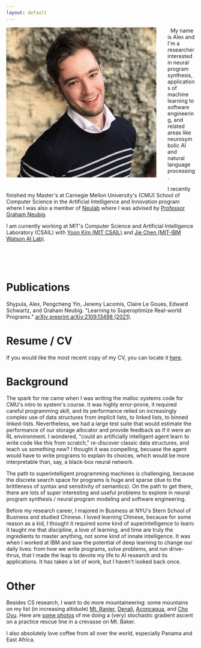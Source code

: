 ```yaml
---
layout: default
---
```


<img align="left" src="assets/images/Photo.jpeg" style="padding-right: 30px; padding-bottom: 30px;">
&nbsp;  
My name is Alex and I'm a researcher interested in neural program synthesis, applications of machine learning to software engineering, and related areas like neurosymbolic AI and natural language processing. 

I recently finished my Master's at Carnegie Mellon University's (CMU) School of Computer Science in the Artificial Intelligence and Innovation program where I was also a member of [Neulab](https://www.cs.cmu.edu/~neulab/index.html) where I was advised by [Professor Graham Neubig](http://www.phontron.com/). 

I am currently working at MIT's Computer Science and Artificial Intelligence Laboratory (CSAIL) with [Yoon Kim (MIT CSAIL)](https://people.csail.mit.edu/yoonkim/) and [Jie Chen (MIT-IBM Watson AI Lab)](https://jiechenjiechen.github.io/). 


&nbsp;  
&nbsp;  
&nbsp;  

# Publications

Shypula, Alex, Pengcheng Yin, Jeremy Lacomis, Claire Le Goues, Edward Schwartz, and Graham Neubig. "Learning to Superoptimize Real-world Programs." [arXiv preprint arXiv:2109.13498 (2021)](https://arxiv.org/abs/2109.13498).

# Resume / CV

If you would like the most recent copy of my CV, you can locate it [here](assets/cv_shypula_2021_phd.pdf).

# Background 

The spark for me came when I was writing the malloc systems code for CMU's intro to system's course. It was highly error-prone, it required careful programming skill, and its performance relied on increasingly complex use of data structures from implicit lists, to linked lists, to binned linked-lists. Nevertheless, we had a large test suite that would estimate the performance of our storage allocator and provide feedback as if it were an RL environment. I wondered, "could an artificially intelligent agent learn to write code like this from scratch," re-discover classic data structures, and teach us something new? I thought it was compelling, becuase the agent would have to write programs to explain its choices, which would be more interpretable than, say, a black-box neural network. 

The path to superintelligent programming machines is challenging, because the discrete search space for programs is huge and sparse (due to the brittleness of syntax and sensitivity of semantics). On the path to get there, there are lots of super interesting and useful problems to explore in neural program synthesis / neural program modeling and software engineering. 

Before my research career, I majored in Business at NYU's Stern School of Business and studied Chinese. I loved learning Chinese, because for some reason as a kid, I thought it required some kind of superintelligence to learn: it taught me that discipline, a love of learning, and time are truly the ingredients to master anything, not some kind of innate intelligence. It was when I worked at IBM and saw the potential of deep learning to change our daily lives: from how we write programs, solve problems, and run drive-thrus, that I made the leap to devote my life to AI research and its applications. It has taken a lot of work, but I haven't looked back once. 

# Other

Besides CS research, I want to do more mountaineering: some mountains on my list (in increasing altidude) [Mt. Ranier](https://en.wikipedia.org/wiki/Mount_Rainier), [Denali](https://en.wikipedia.org/wiki/Denali), [Aconcagua](https://en.wikipedia.org/wiki/Aconcagua), and [Cho Oyu](https://en.wikipedia.org/wiki/Cho_Oyu). Here are [some photos](baker.md) of me doing a (very) stochastic gradient ascent on a practice rescue line in a crevasse on Mt. Baker. 

I also absolutely love coffee from all over the world, especially Panama and East Africa. 